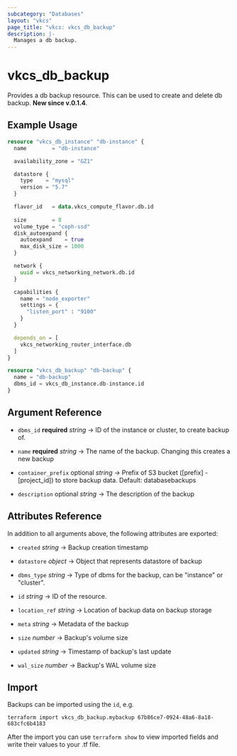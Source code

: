 ```yaml
---
subcategory: "Databases"
layout: "vkcs"
page_title: "vkcs: vkcs_db_backup"
description: |-
  Manages a db backup.
---
```


# vkcs_db_backup

Provides a db backup resource. This can be used to create and delete db backup.
**New since v.0.1.4**.

## Example Usage

```terraform
resource "vkcs_db_instance" "db-instance" {
  name        = "db-instance"

  availability_zone = "GZ1"

  datastore {
    type    = "mysql"
    version = "5.7"
  }

  flavor_id   = data.vkcs_compute_flavor.db.id
  
  size        = 8
  volume_type = "ceph-ssd"
  disk_autoexpand {
    autoexpand    = true
    max_disk_size = 1000
  }

  network {
    uuid = vkcs_networking_network.db.id
  }

  capabilities {
    name = "node_exporter"
    settings = {
      "listen_port" : "9100"
    }
  }

  depends_on = [
    vkcs_networking_router_interface.db
  ]
}

resource "vkcs_db_backup" "db-backup" {
  name = "db-backup"
  dbms_id = vkcs_db_instance.db-instance.id
}
```
## Argument Reference
- `dbms_id` **required** *string* &rarr;  ID of the instance or cluster, to create backup of.

- `name` **required** *string* &rarr;  The name of the backup. Changing this creates a new backup

- `container_prefix` optional *string* &rarr;  Prefix of S3 bucket ([prefix] - [project_id]) to store backup data. Default: databasebackups

- `description` optional *string* &rarr;  The description of the backup


## Attributes Reference
In addition to all arguments above, the following attributes are exported:
- `created` *string* &rarr;  Backup creation timestamp

- `datastore` *object* &rarr;  Object that represents datastore of backup

- `dbms_type` *string* &rarr;  Type of dbms for the backup, can be "instance" or "cluster".

- `id` *string* &rarr;  ID of the resource.

- `location_ref` *string* &rarr;  Location of backup data on backup storage

- `meta` *string* &rarr;  Metadata of the backup

- `size` *number* &rarr;  Backup's volume size

- `updated` *string* &rarr;  Timestamp of backup's last update

- `wal_size` *number* &rarr;  Backup's WAL volume size



## Import

Backups can be imported using the `id`, e.g.

```shell
terraform import vkcs_db_backup.mybackup 67b86ce7-0924-48a6-8a18-683cfc6b4183
```

After the import you can use ```terraform show``` to view imported fields and write their values to your .tf file.
